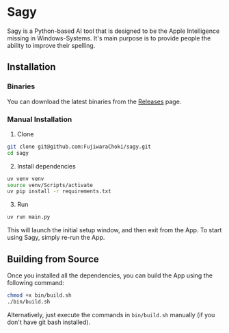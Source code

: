 # Sagy

Sagy is a Python-based AI tool that is designed to be the Apple Intelligence missing in Windows-Systems. It's main purpose is to provide people the ability to improve their spelling.

## Installation

### Binaries

You can download the latest binaries from the [Releases](https://github.com/FujiwaraChoki/sagy/releases) page.


### Manual Installation

1. Clone

```bash
git clone git@github.com:FujiwaraChoki/sagy.git
cd sagy
```

2. Install dependencies

```bash
uv venv venv
source venv/Scripts/activate
uv pip install -r requirements.txt
```

3. Run

```bash
uv run main.py
```

This will launch the initial setup window, and then exit from the App. To start using Sagy, simply re-run the App.


## Building from Source

Once you installed all the dependencies, you can build the App using the following command:

```bash
chmod +x bin/build.sh
./bin/build.sh
```

Alternatively, just execute the commands in `bin/build.sh` manually (if you don't have git bash installed).
